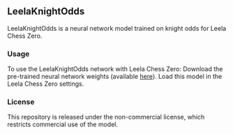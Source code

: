 ## LeelaKnightOdds
LeelaKnightOdds is a neural network model trained on knight odds for Leela Chess Zero.

### Usage
To use the LeelaKnightOdds network with Leela Chess Zero:
Download the pre-trained neural network weights (available [here]()).
Load this model in the Leela Chess Zero settings.

### License
This repository is released under the non-commercial license, which restricts commercial use of the model.

